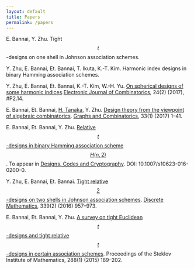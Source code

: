 ```yaml
---
layout: default
title: Papers
permalink: /papers
---
```


E. Bannai, Y. Zhu. Tight $$t$$-designs on one shell in Johnson association schemes.

 Y. Zhu, E. Bannai, Et. Bannai, T. Ikuta, K.-T. Kim. Harmonic index designs in binary Hamming association schemes. 

Y. Zhu, E. Bannai, Et. Bannai, K.-T. Kim, W.-H. Yu. [On spherical designs of some harmonic indices](http://www.combinatorics.org/ojs/index.php/eljc/article/view/v24i2p14/pdf).[Electronic Journal of Combinatorics](http://www.combinatorics.org/ojs/index.php/eljc/index), 24(2) (2017), #P2.14.

 
E. Bannai, Et. Bannai, [H. Tanaka](http://www.math.is.tohoku.ac.jp/%7Ehtanaka/), Y. Zhu. [Design theory from the viewpoint of algebraic combinatorics](http://link.springer.com/article/10.1007/s00373-016-1739-2). [Graphs and Combinatorics](https://link.springer.com/journal/373), 33(1) (2017) 1–41.

 E. Bannai, Et. Bannai, Y. Zhu. [Relative $$t$$-designs in binary Hamming association scheme $$H(n,2)$$](http://link.springer.com/article/10.1007/s10623-016-0200-0). To appear in [Designs, Codes and Cryptography](https://link.springer.com/journal/10623). DOI: 10.1007/s10623-016-0200-0.

 Y. Zhu, E. Bannai, Et. Bannai. [Tight relative $$2$$-designs on two shells in Johnson association schemes](http://www.sciencedirect.com/science/article/pii/S0012365X15003787). [Discrete Mathematics](https://www.journals.elsevier.com/discrete-mathematics/), 339(2) (2016) 957–973.

E. Bannai, Et. Bannai, Y. Zhu. [A survey on tight Euclidean $$t$$-designs and tight relative $$t$$-designs in certain association schemes](http://link.springer.com/article/10.1134%2FS0081543815010149). Proceedings of the Steklov Institute of Mathematics, 288(1) (2015) 189–202.
